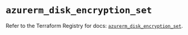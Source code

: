 # `azurerm_disk_encryption_set`

Refer to the Terraform Registry for docs: [`azurerm_disk_encryption_set`](https://registry.terraform.io/providers/hashicorp/azurerm/3.93.0/docs/resources/disk_encryption_set).
